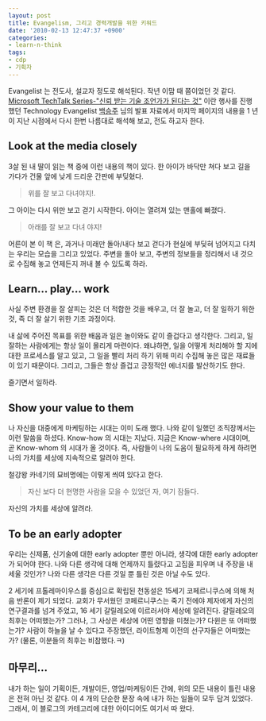 ```yaml
---
layout: post
title: Evangelism, 그리고 경력개발을 위한 키워드
date: '2010-02-13 12:47:37 +0900'
categories:
- learn-n-think
tags:
- cdp
- 기획자
---
```


Evangelist 는 전도사, 설교자 정도로 해석된다. 작년 이맘 때 쯤이었던 것 같다. [Microsoft TechTalk Series-"신뢰 받는 기술 조언가가 된다는 것"](http://blogs.technet.com/koalra/archive/2008/11/01/1-it.aspx) 이란 행사를 진행했던 Technology Evangelist [백승주](http://blogs.technet.com/koalra/) 님의 발표 자료에서 마지막 페이지의 내용을 1 년이 지난 시점에서 다시 한번 나름대로 해석해 보고, 전도 하고자 한다.

## Look at the media closely

3살 된 내 딸이 읽는 책 중에 이런 내용의 책이 있다. 한 아이가 바닥만 쳐다 보고 길을 가다가 건물 앞에 낮게 드리운 간판에 부딪혔다.

> 위를 잘 보고 다녀야지!.

그 아이는 다시 위만 보고 걷기 시작한다. 아이는 열려져 있는 맨홀에 빠졌다.

> 아래를 잘 보고 다녀 야지!

어른이 본 이 책 은, 과거나 미래만 돌아/내다 보고 걷다가 현실에 부딪혀 넘어지고 다치는 우리는 모습을 그리고 있었다. 주변을 돌아 보고, 주변의 정보들을 정리해서 내 것으로 수집해 놓고 언제든지 꺼내 볼 수 있도록 하라.

## Learn... play... work

사실 주변 환경을 잘 살피는 것은 더 적합한 것을 배우고, 더 잘 놀고, 더 잘 일하기 위한 것, 즉 더 잘 살기 위한 기초 과정이다.

내 삶에 주어진 목표를 위한 배움과 일은 놀이와도 같이 즐겁다고 생각한다. 그리고, 일 잘하는 사람에게는 항상 일이 몰리게 마련이다. 왜냐하면, 일을 어떻게 처리해야 할 지에 대한 프로세스를 알고 있고, 그 일을 빨리 처리 하기 위해 미리 수집해 놓은 많은 재료들이 있기 때문이다. 그리고, 그들은 항상 즐겁고 긍정적인 에너지를 발산하기도 한다.

즐기면서 일하라.

## Show your value to them

나 자신을 대중에게 마케팅하는 시대는 이미 도래 했다. 나와 같이 일했던 조직장께서는 이런 말씀을 하셨다. Know-how 의 시대는 지났다. 지금은 Know-where 시대이며, 곧 Know-whom 의 시대가 올 것이다. 즉, 사람들이 나의 도움이 필요하게 하게 하려면 나의 가치를 세상에 지속적으로 알려야 한다.

철강왕 카네기의 묘비명에는 이렇게 씌여 있다고 한다.

> 자신 보다 더 현명한 사람을 모을 수 있었던 자, 여기 잠들다.

자신의 가치를 세상에 알려라.
 
## To be an early adopter

우리는 신제품, 신기술에 대한 early adopter 뿐만 아니라, 생각에 대한 early adopter 가 되어야 한다. 나와 다른 생각에 대해 언제까지 틀렸다고 고집을 피우며 내 주장을 내세울 것인가? 나와 다른 생각은 다른 것일 뿐 틀린 것은 아닐 수도 있다.

2 세기에 프톨레마이우스를 중심으로 확립된 천동설은 15세기 코페르니쿠스에 의해 처음 반론이 제기 되었다. 교회가 무서웠던 코페르니쿠스는 죽기 전에야 제자에게 자신의 연구결과를 넘겨 주었고, 16 세기 갈릴레오에 이르러서야 세상에 알려진다. 갈릴레오의 최후는 어떠했는가? 그러나, 그 사상은 세상에 어떤 영향을 미쳤는가? 다윈은 또 어떠했는가? 사람이 하늘을 날 수 있다고 주장했던, 라이트형제 이전의 선구자들은 어떠했는가? (물론, 이분들의 최후는 비참했다.ㅋ)
 
## 마무리…

내가 하는 일이 기획이든, 개발이든, 영업/마케팅이든 간에, 위의 모든 내용이 틀린 내용은 전혀 아닌 것 같다. 이 4 개의 단순한 문장 속에 내가 하는 일들이 모두 담겨 있었다. 그래서, 이 블로그의 카테고리에 대한 아이디어도 여기서 따 왔다.
